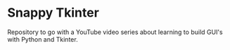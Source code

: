 # Snappy Tkinter
Repository to go with a YouTube video series about learning to build GUI's with Python and Tkinter.

